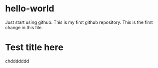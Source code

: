 # hello-world
Just start using github. This is my first github repository.
This is the first change in this file.
<h1>Test title here</h1>
chddddddd
